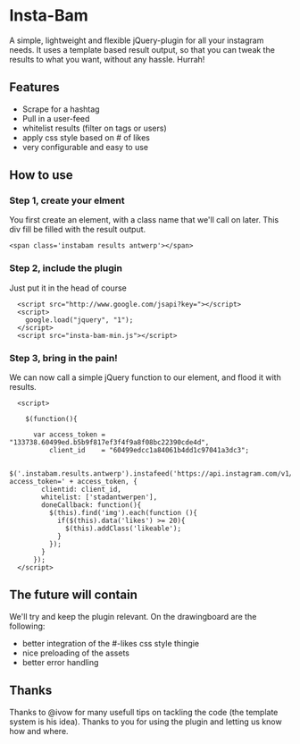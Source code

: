# Insta-Bam

A simple, lightweight and flexible jQuery-plugin for all your instagram needs. It uses a template based result output, so that you can tweak the results to what you want, without any hassle. Hurrah!

## Features

* Scrape for a hashtag
* Pull in a user-feed
* whitelist results (filter on tags or users)
* apply css style based on # of likes
* very configurable and easy to use

## How to use


### Step 1, create your elment

You first create an element, with a class name that we'll call on later. This div fill be filled with the result output.

```
<span class='instabam results antwerp'></span>
```

### Step 2, include the plugin

Just put it in the head of course

```  
  <script src="http://www.google.com/jsapi?key="></script>
  <script>
    google.load("jquery", "1");
  </script>
  <script src="insta-bam-min.js"></script>
```

### Step 3, bring in the pain!

We can now call a simple jQuery function to our element, and flood it with results.


```  
  <script>

    $(function(){

      var access_token = "133738.60499ed.b5b9f817ef3f4f9a8f08bc22390cde4d",
          client_id    = "60499edcc1a84061b4dd1c97041a3dc3";

      $('.instabam.results.antwerp').instafeed('https://api.instagram.com/v1/tags/antwerp/media/recent?access_token=' + access_token, {
        clientid: client_id,
        whitelist: ['stadantwerpen'],
        doneCallback: function(){
          $(this).find('img').each(function (){
            if($(this).data('likes') >= 20){
              $(this).addClass('likeable');
            }
          });
        }
      });
  </script>
```

## The future will contain

We'll try and keep the plugin relevant. On the drawingboard are the following:

* better integration of the #-likes css style thingie
* nice preloading of the assets
* better error handling


## Thanks

Thanks to @ivow for many usefull tips on tackling the code (the template system is his idea). Thanks to you for using the plugin and letting us know how and where.
